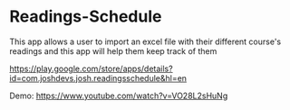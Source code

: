 # Readings-Schedule
This app allows a user to import an excel file with their different course's readings and this app will help them keep track of them

https://play.google.com/store/apps/details?id=com.joshdevs.josh.readingsschedule&hl=en

Demo: https://www.youtube.com/watch?v=VO28L2sHuNg
